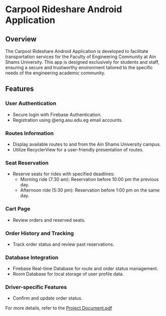 # Carpool Rideshare Android Application

## Overview
The Carpool Rideshare Android Application is developed to facilitate transportation services for the Faculty of Engineering Community at Ain Shams University. This app is designed exclusively for students and staff, ensuring a secure and trustworthy environment tailored to the specific needs of the engineering academic community.

## Features

### User Authentication
- Secure login with Firebase Authentication.
- Registration using @eng.asu.edu.eg email accounts.

### Routes Information
- Display available routes to and from the Ain Shams University campus.
- Utilize RecyclerView for a user-friendly presentation of routes.

### Seat Reservation
- Reserve seats for rides with specified deadlines:
  - Morning ride (7:30 am): Reservation before 10:00 pm the previous day.
  - Afternoon ride (5:30 pm): Reservation before 1:00 pm on the same day.

### Cart Page
- Review orders and reserved seats.

### Order History and Tracking
- Track order status and review past reservations.

### Database Integration
- Firebase Real-time Database for route and order status management.
- Room Database for local storage of user profile data.

### Driver-specific Features
- Confirm and update order status.



For more details, refer to the [Project Document.pdf](https://github.com/user-attachments/files/16117647/Project.Document.pdf)
